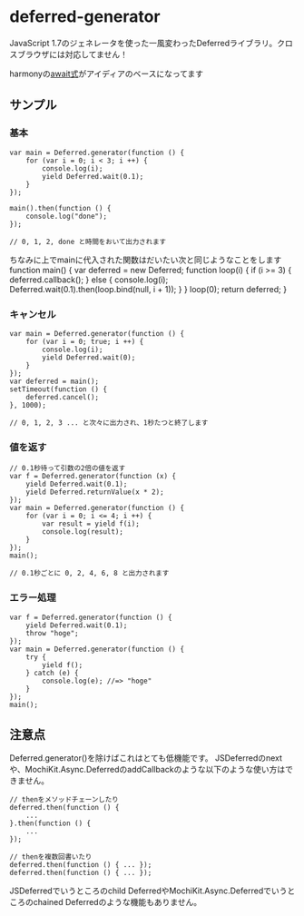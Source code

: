 # deferred-generator
JavaScript 1.7のジェネレータを使った一風変わったDeferredライブラリ。クロスブラウザには対応してません！

harmonyの[await式]( http://wiki.ecmascript.org/doku.php?id=strawman:deferred_functions )がアイディアのベースになってます

## サンプル

### 基本

	var main = Deferred.generator(function () {
		for (var i = 0; i < 3; i ++) {
			console.log(i);
			yield Deferred.wait(0.1);
		}
	});

	main().then(function () {
		console.log("done");
	});

	// 0, 1, 2, done と時間をおいて出力されます

ちなみに上でmainに代入された関数はだいたい次と同じようなことをします
	function main() {
		var deferred = new Deferred;
		function loop(i) {
			if (i >= 3) {
				deferred.callback();
			} else {
				console.log(i);
				Deferred.wait(0.1).then(loop.bind(null, i + 1));
			}
		}
		loop(0);
		return deferred;
	}

### キャンセル

	var main = Deferred.generator(function () {
		for (var i = 0; true; i ++) {
			console.log(i);
			yield Deferred.wait(0);
		}
	});
	var deferred = main();
	setTimeout(function () {
		deferred.cancel();
	}, 1000);

	// 0, 1, 2, 3 ... と次々に出力され、1秒たつと終了します

### 値を返す

	// 0.1秒待って引数の2倍の値を返す
	var f = Deferred.generator(function (x) {
		yield Deferred.wait(0.1);
		yield Deferred.returnValue(x * 2);
	});
	var main = Deferred.generator(function () {
		for (var i = 0; i <= 4; i ++) {
			var result = yield f(i);
			console.log(result);
		}
	});
	main();

	// 0.1秒ごとに 0, 2, 4, 6, 8 と出力されます

### エラー処理

	var f = Deferred.generator(function () {
		yield Deferred.wait(0.1);
		throw "hoge";
	});
	var main = Deferred.generator(function () {
		try {
			yield f();
		} catch (e) {
			console.log(e); //=> "hoge"
		}
	});
	main();

## 注意点
Deferred.generator()を除けばこれはとても低機能です。
JSDeferredのnextや、MochiKit.Async.DeferredのaddCallbackのような以下のような使い方はできません。

	// thenをメソッドチェーンしたり
	deferred.then(function () {
		...
	}.then(function () {
		...
	});

	// thenを複数回書いたり
	deferred.then(function () { ... });
	deferred.then(function () { ... });

JSDeferredでいうところのchild DeferredやMochiKit.Async.Deferredでいうところのchained Deferredのような機能もありません。

